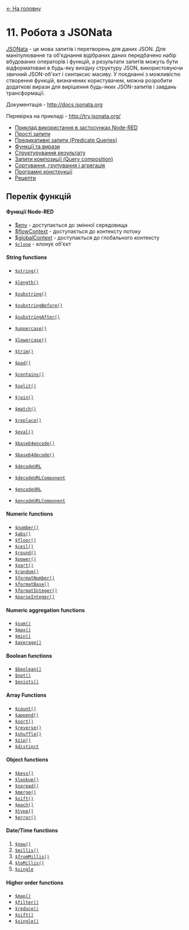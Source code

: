 [<- На головну](../)

# 11. Робота з JSONata 

[JSONata](http://docs.jsonata.org/overview) - це мова запитів і перетворень для даних JSON. Для маніпулювання та об'єднання відібраних даних передбачено набір вбудованих операторів і функцій, а результати запитів можуть бути відформатовані в будь-яку вихідну структуру JSON, використовуючи звичний JSON-об'єкт і синтаксис масиву. У поєднанні з можливістю створення функцій, визначених користувачем, можна розробити додаткові вирази для вирішення будь-яких JSON-запитів і завдань трансформації.

Документація - http://docs.jsonata.org 

Перевірка на прикладі - http://try.jsonata.org/ 

- [Приклад використання в застосунках Node-RED](examples.md)<span class="load"> </span>
- [Прості запити](simple.md)<span class="load"> </span>
- [Предикативні запити (Predicate Queries)](predicate.md) <span class="load"> </span>
- [Функції та вирази](function.md) <span class="load"> </span>
- [Структурування результату](structureresult.md) <span class="load"> </span>
- [Запити композиції (Query composition)](composition.md) <span class="load"> </span>
- [Сортування, групування і агрегація](sort.md)<span class="load"> </span> 
- [Програмні конструкції](program.md) 
- [Рецепти](recipes.md)

## Перелік функцій

#### Функції Node-RED

- [$env]() - доступається до змінної середовища
- [$flowContext](recipes.md#доступ-до-глобального-контексту) - доступається до контексту потоку
- [$globalContext](recipes.md#доступ-до-контексту-потоку) - доступається до глобального контексту
- [`$clone`](recipes.md#відтворення-повідомлення-в-msg-payload) - клонує об'єкт  

#### String functions

- [`$string()`](http://docs.jsonata.org/string-functions#string)

- [`$length()`](http://docs.jsonata.org/string-functions#length)

- [`$substring()`](http://docs.jsonata.org/string-functions#substring)

- [`$substringBefore()`](http://docs.jsonata.org/string-functions#substringbefore)

- [`$substringAfter()`](http://docs.jsonata.org/string-functions#substringafter)

- [`$uppercase()`](http://docs.jsonata.org/string-functions#uppercase)

- [`$lowercase()`](http://docs.jsonata.org/string-functions#lowercase)

- [`$trim()`](http://docs.jsonata.org/string-functions#trim)

- [`$pad()`](http://docs.jsonata.org/string-functions#pad)

- [`$contains()`](http://docs.jsonata.org/string-functions#contains)

- [`$split()`](http://docs.jsonata.org/string-functions#split)

- [`$join()`](http://docs.jsonata.org/string-functions#join)

- [`$match()`](http://docs.jsonata.org/string-functions#match)

- [`$replace()`](http://docs.jsonata.org/string-functions#replace)

- [`$eval()`](http://docs.jsonata.org/string-functions#eval)

- [`$base64encode()`](http://docs.jsonata.org/string-functions#base64encode)

- [`$base64decode()`](http://docs.jsonata.org/string-functions#base64decode)

- [`$decodeURL`](https://docs.jsonata.org/string-functions#decodeurl)

- [`$decodeURLComponent`](https://docs.jsonata.org/string-functions#decodeurlcomponent)

- [`$encodeURL`](https://docs.jsonata.org/string-functions#encodeurl)

- [`$encodeURLComponent`](https://docs.jsonata.org/string-functions#encodeurlcomponent)

  

#### Numeric functions

- [`$number()`](http://docs.jsonata.org/numeric-functions#number)
- [`$abs()`](http://docs.jsonata.org/numeric-functions#abs)
- [`$floor()`](http://docs.jsonata.org/numeric-functions#floor)
- [`$ceil()`](http://docs.jsonata.org/numeric-functions#ceil)
- [`$round()`](http://docs.jsonata.org/numeric-functions#round)
- [`$power()`](http://docs.jsonata.org/numeric-functions#power)
- [`$sqrt()`](http://docs.jsonata.org/numeric-functions#sqrt)
- [`$random()`](http://docs.jsonata.org/numeric-functions#random)
- [`$formatNumber()`](http://docs.jsonata.org/numeric-functions#formatnumber)
- [`$formatBase()`](http://docs.jsonata.org/numeric-functions#formatbase)
- [`$formatInteger()`](http://docs.jsonata.org/numeric-functions#formatinteger)
- [`$parseInteger()`](http://docs.jsonata.org/numeric-functions#parseinteger)

#### Numeric aggregation functions

- [`$sum()`](http://docs.jsonata.org/aggregation-functions#sum)
- [`$max()`](http://docs.jsonata.org/aggregation-functions#max)
- [`$min()`](http://docs.jsonata.org/aggregation-functions#min)
- [`$average()`](http://docs.jsonata.org/aggregation-functions#average)

#### Boolean functions

- [`$boolean()`](http://docs.jsonata.org/boolean-functions#boolean)
- [`$not()`](http://docs.jsonata.org/boolean-functions#not)
- [`$exists()`](http://docs.jsonata.org/boolean-functions#exists)

#### Array Functions

- [`$count()`](http://docs.jsonata.org/array-functions#count)
- [`$append()`](http://docs.jsonata.org/array-functions#append)
- [`$sort()`](http://docs.jsonata.org/array-functions#sort)
- [`$reverse()`](http://docs.jsonata.org/array-functions#reverse)
- [`$shuffle()`](http://docs.jsonata.org/array-functions#shuffle)
- [`$zip()`](http://docs.jsonata.org/array-functions#zip)
- [`$distinct`](https://docs.jsonata.org/array-functions#distinct)

#### Object functions

- [`$keys()`](http://docs.jsonata.org/object-functions#keys)
- [`$lookup()`](http://docs.jsonata.org/object-functions#lookup)
- [`$spread()`](http://docs.jsonata.org/object-functions#spread)
- [`$merge()`](http://docs.jsonata.org/object-functions#merge)
- [`$sift()`](http://docs.jsonata.org/object-functions#sift)
- [`$each()`](http://docs.jsonata.org/object-functions#each)
- [`$type()`](https://docs.jsonata.org/object-functions.html#type)
- [`$error()`](https://docs.jsonata.org/object-functions.html#error)

#### Date/Time functions

1. [`$now()`](http://docs.jsonata.org/date-time-functions#now)
2. [`$millis()`](http://docs.jsonata.org/date-time-functions#millis)
3. [`$fromMillis()`](http://docs.jsonata.org/date-time-functions#frommillis)
4. [`$toMillis()`](http://docs.jsonata.org/date-time-functions#tomillis)
5. [`$single`](https://docs.jsonata.org/higher-order-functions#single)

#### Higher order functions

- [`$map()`](http://docs.jsonata.org/higher-order-functions#map)
- [`$filter()`](http://docs.jsonata.org/higher-order-functions#filter)
- [`$reduce()`](http://docs.jsonata.org/higher-order-functions#reduce)
- [`$sift()`](http://docs.jsonata.org/higher-order-functions#sift)
- [`$single()`](https://docs.jsonata.org/higher-order-functions#single)